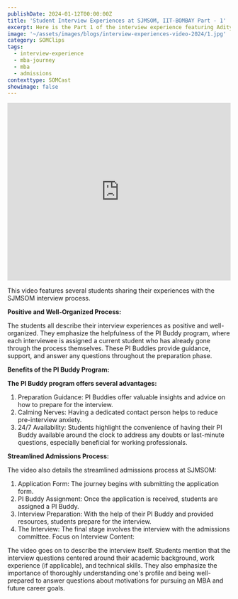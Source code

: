 ```yaml
---
publishDate: 2024-01-12T00:00:00Z
title: 'Student Interview Experiences at SJMSOM, IIT-BOMBAY Part - 1'
excerpt: Here is the Part 1 of the interview experience featuring Aditya Bose, Ankita Halder, Isha Sinha and Manav Jain at SJMSOM, IIT Bombay. Gear up for more such videos from the Batch of '25.
image: '~/assets/images/blogs/interview-experiences-video-2024/1.jpg'
category: SOMClips
tags:
  - interview-experience
  - mba-journey
  - mba
  - admissions
contexttype: SOMCast
showimage: false
---
```


<iframe width="100%" height="400px" src="https://www.youtube.com/embed/T8YN3-TMk9A?si=hNL9dG0QxSPUr_Sc" title="YouTube video player" frameborder="0" allow="accelerometer; autoplay; clipboard-write; encrypted-media; gyroscope; picture-in-picture; web-share" referrerpolicy="strict-origin-when-cross-origin" allowfullscreen style="background-color: white"></iframe>

This video features several students sharing their experiences with the SJMSOM interview process.

<b>Positive and Well-Organized Process:</b>

The students all describe their interview experiences as positive and well-organized. They emphasize the helpfulness of the PI Buddy program, where each interviewee is assigned a current student who has already gone through the process themselves. These PI Buddies provide guidance, support, and answer any questions throughout the preparation phase.

<b>Benefits of the PI Buddy Program:</b>

<b>The PI Buddy program offers several advantages:</b>

1. Preparation Guidance: PI Buddies offer valuable insights and advice on how to prepare for the interview.
2. Calming Nerves: Having a dedicated contact person helps to reduce pre-interview anxiety.
3. 24/7 Availability: Students highlight the convenience of having their PI Buddy available around the clock to address any doubts or last-minute questions, especially beneficial for working professionals.

<b>Streamlined Admissions Process:</b>

The video also details the streamlined admissions process at SJMSOM:

1. Application Form: The journey begins with submitting the application form.
2. PI Buddy Assignment: Once the application is received, students are assigned a PI Buddy.
3. Interview Preparation: With the help of their PI Buddy and provided resources, students prepare for the interview.
4. The Interview: The final stage involves the interview with the admissions committee.
Focus on Interview Content:

The video goes on to describe the interview itself. Students mention that the interview questions centered around their academic background, work experience (if applicable), and technical skills. They also emphasize the importance of thoroughly understanding one's profile and being well-prepared to answer questions about motivations for pursuing an MBA and future career goals.